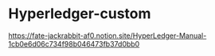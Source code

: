 # Hyperledger-custom
https://fate-jackrabbit-af0.notion.site/HyperLedger-Manual-1cb0e6d06c734f98b046473fb37d0bb0
